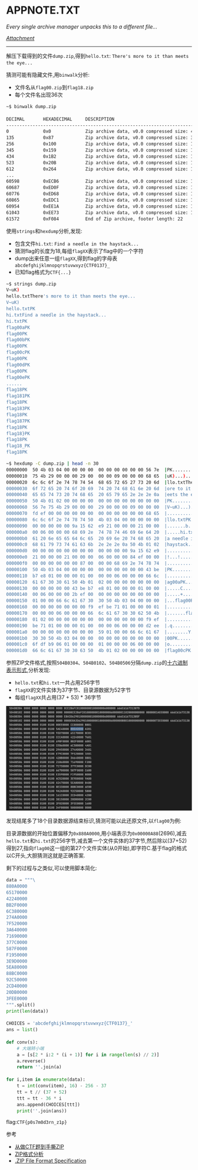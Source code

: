 # APPNOTE.TXT

*Every single archive manager unpacks this to a different file...*

*[Attachment](https://storage.googleapis.com/gctf-2022-attachments-project/2551253642bde3066e55c9cc8e9b0b4aa77feadc00c81032da778e6f7c89907135dfc2611fd8617204720dbfadb31429ae11f6ecd202887f4ce99f2f53a3c5e8)*

---

解压下载得到的文件`dump.zip`,得到`hello.txt`: `There's more to it than meets the eye...`

猜测可能有隐藏文件,用`binwalk`分析:

* 文件名从`flag00.zip`到`flag18.zip`
* 每个文件名出现36次

```bash
~$ binwalk dump.zip

DECIMAL       HEXADECIMAL     DESCRIPTION
--------------------------------------------------------------------------------
0             0x0             Zip archive data, v0.0 compressed size: 41, uncompressed size: 41, name: hello.txt
135           0x87            Zip archive data, v0.0 compressed size: 33, uncompressed size: 33, name: hi.txt
256           0x100           Zip archive data, v0.0 compressed size: 1, uncompressed size: 1, name: flag00
345           0x159           Zip archive data, v0.0 compressed size: 1, uncompressed size: 1, name: flag00
434           0x1B2           Zip archive data, v0.0 compressed size: 1, uncompressed size: 1, name: flag00
523           0x20B           Zip archive data, v0.0 compressed size: 1, uncompressed size: 1, name: flag00
612           0x264           Zip archive data, v0.0 compressed size: 1, uncompressed size: 1, name: flag00
...
60598         0xECB6          Zip archive data, v0.0 compressed size: 1, uncompressed size: 1, name: flag18
60687         0xED0F          Zip archive data, v0.0 compressed size: 1, uncompressed size: 1, name: flag18
60776         0xED68          Zip archive data, v0.0 compressed size: 1, uncompressed size: 1, name: flag18
60865         0xEDC1          Zip archive data, v0.0 compressed size: 1, uncompressed size: 1, name: flag18
60954         0xEE1A          Zip archive data, v0.0 compressed size: 1, uncompressed size: 1, name: flag18
61043         0xEE73          Zip archive data, v0.0 compressed size: 1, uncompressed size: 1, name: flag18
61572         0xF084          End of Zip archive, footer length: 22
```

使用`strings`和`hexdump`分析,发现:

* 包含文件`hi.txt`: `Find a needle in the haystack...`
* 猜测flag的长度为18,每组`flagXX`表示了flag中的一个字符
* dump出来任意一组`flagXX`,得到flag的字母表`abcdefghijklmnopqrstuvwxyz{CTF0137}_`
* 已知flag格式为`CTF{...}`

```bash
~$ strings dump.zip
V~uK)
hello.txtThere's more to it than meets the eye...
V~uK)
hello.txtPK
hi.txtFind a needle in the haystack...
hi.txtPK
flag00aPK
flag00PK
flag00bPK
flag00PK
flag00cPK
flag00PK
flag00dPK
flag00PK
flag00ePK
......
flag18PK
flag181PK
flag18PK
flag183PK
flag18PK
flag187PK
flag18PK
flag18}PK
flag18PK
flag18_PK
flag18PK
```

```bash
~$ hexdump -C dump.zip | head -n 30
00000000  50 4b 03 04 00 00 00 00  00 00 00 00 00 00 56 7e  |PK............V~|
00000010  75 4b 29 00 00 00 29 00  00 00 09 00 00 00 68 65  |uK)...).......he|
00000020  6c 6c 6f 2e 74 78 74 54  68 65 72 65 27 73 20 6d  |llo.txtThere's m|
00000030  6f 72 65 20 74 6f 20 69  74 20 74 68 61 6e 20 6d  |ore to it than m|
00000040  65 65 74 73 20 74 68 65  20 65 79 65 2e 2e 2e 0a  |eets the eye....|
00000050  50 4b 01 02 00 00 00 00  00 00 00 00 00 00 00 00  |PK..............|
00000060  56 7e 75 4b 29 00 00 00  29 00 00 00 09 00 00 00  |V~uK)...).......|
00000070  fd ef 00 00 00 00 00 00  00 00 00 00 00 00 68 65  |..............he|
00000080  6c 6c 6f 2e 74 78 74 50  4b 03 04 00 00 00 00 00  |llo.txtPK.......|
00000090  00 00 00 00 00 9a 15 62  e9 21 00 00 00 21 00 00  |.......b.!...!..|
000000a0  00 06 00 00 00 68 69 2e  74 78 74 46 69 6e 64 20  |.....hi.txtFind |
000000b0  61 20 6e 65 65 64 6c 65  20 69 6e 20 74 68 65 20  |a needle in the |
000000c0  68 61 79 73 74 61 63 6b  2e 2e 2e 0a 50 4b 01 02  |haystack....PK..|
000000d0  00 00 00 00 00 00 00 00  00 00 00 00 9a 15 62 e9  |..............b.|
000000e0  21 00 00 00 21 00 00 00  06 00 00 00 84 ef 00 00  |!...!...........|
000000f0  00 00 00 00 00 00 87 00  00 00 68 69 2e 74 78 74  |..........hi.txt|
00000100  50 4b 03 04 00 00 00 00  00 00 00 00 00 00 43 be  |PK............C.|
00000110  b7 e8 01 00 00 00 01 00  00 00 06 00 00 00 66 6c  |..............fl|
00000120  61 67 30 30 61 50 4b 01  02 00 00 00 00 00 00 00  |ag00aPK.........|
00000130  00 00 00 00 00 43 be b7  e8 01 00 00 00 01 00 00  |.....C..........|
00000140  00 06 00 00 00 2b ef 00  00 00 00 00 00 00 00 00  |.....+..........|
00000150  01 00 00 66 6c 61 67 30  30 50 4b 03 04 00 00 00  |...flag00PK.....|
00000160  00 00 00 00 00 00 00 f9  ef be 71 01 00 00 00 01  |..........q.....|
00000170  00 00 00 06 00 00 00 66  6c 61 67 30 30 62 50 4b  |.......flag00bPK|
00000180  01 02 00 00 00 00 00 00  00 00 00 00 00 00 f9 ef  |................|
00000190  be 71 01 00 00 00 01 00  00 00 06 00 00 00 d2 ee  |.q..............|
000001a0  00 00 00 00 00 00 00 00  59 01 00 00 66 6c 61 67  |........Y...flag|
000001b0  30 30 50 4b 03 04 00 00  00 00 00 00 00 00 00 00  |00PK............|
000001c0  6f df b9 06 01 00 00 00  01 00 00 00 06 00 00 00  |o...............|
000001d0  66 6c 61 67 30 30 63 50  4b 01 02 00 00 00 00 00  |flag00cPK.......|
```

参照ZIP文件格式,按照`504B0304`、`504B0102`、`504B0506`分隔`dump.zip`的[十六进制表示形式](hex.out),分析发现:
* `hello.txt`和`hi.txt`一共占用256字节
* `flagXX`的文件实体为37字节、目录源数据为52字节
* 每组`flagXX`共占用(37 + 53) * 36字节

![B04B0506](images/B04B0506.png)

发现结尾多了18个目录数据源结束标识,猜测可能以此还原文件,以`flag00`为例:

目录源数据的开始位置偏移为`0x880A0000`,用小端表示为`0x00000A88`(2696),减去`hello.txt`和`hi.txt`的256字节,减去第一个文件实体的37字节,然后除以(37+52)得到27,指向`flag00`这一组的第27个文件实体(从0开始),即字符C.基于flag的格式以C开头,大胆猜测这就是正确答案.

剩下的过程与之类似,可以使用脚本简化:

```python
data = """\
880A0000
65170000
42240000
BB2F0000
6C380000
274A0000
7F520000
3A640000
71690000
377C0000
587F0000
F1950000
3E9D0000
5EA80000
88BC0000
92C50000
2CD40000
20DB0000
3FEE0000
""".split()
print(len(data))

CHOICES = 'abcdefghijklmnopqrstuvwxyz{CTF0137}_'
ans = list()

def conv(s):
  	# 大端转小端
    a = [s[2 * i:2 * (i + 1)] for i in range(len(s) // 2)]
    a.reverse()
    return ''.join(a)

for i,item in enumerate(data):
    t = int(conv(item), 16) - 256 - 37
    tt = t // (37 + 52)
    ttt = tt - 36 * i
    ans.append(CHOICES[ttt])
    print(''.join(ans))
```

flag:`CTF{p0s7m0d3rn_z1p}`

参考

* [从做CTF题到手撕ZIP](https://xz.aliyun.com/t/3994)
* [ZIP格式分析](http://lordaeronesz.top/2021/08/29/ZIP%E6%A0%BC%E5%BC%8F%E5%88%86%E6%9E%90/)
* [.ZIP File Format Specification](https://pkware.cachefly.net/webdocs/casestudies/APPNOTE.TXT)

